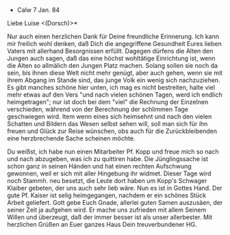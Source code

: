 + Calw 7 Jan. 84

Liebe Luise <(Dorsch)>*

Nur auch einen herzlichen Dank für Deine freundliche Erinnerung. Ich kann mir freilich wohl denken, daß Dich die angegriffene Gesundheit Eures lieben Vaters mit allerhand Besorgnissen erfüllt. Dagegen dürfens die Alten den Jungen auch sagen, daß das eine höchst wohltätige Einrichtung ist, wenn die Alten so allmälich den Jungen Platz machen. Solang sollen sie noch da sein, bis ihnen diese Welt nicht mehr genügt, aber auch gehen, wenn sie mit ihrem Abgang im Stande sind, das junge Volk ein wenig sich nachzuziehen. Es gibt manches schöne hier unten, ich mag es nicht bestreiten, halte viel mehr etwas auf den Vers "und nach vielen schönen Tagen, werd ich endlich heimgetragen"; nur ist doch bei dem "viel" die Rechnung der Einzelnen verschieden, während von der Berechnung der schlimmen Tage geschwiegen wird. Item wenn eines sich heimsehnt und nach den vielen Schatten und Bildern das Wesen selbst sehen will, soll man sich für ihn freuen und Glück zur Reise wünschen, obs auch für die Zurückbleibenden eine herzbrechende Sache scheinen möchte.

Du weißst, ich habe nun einen Mitarbeiter Pf. Kopp und freue mich so nach und nach abzugeben, was ich zu quittiren habe. Die Jünglingssache ist schon ganz in seinen Händen und hat einen rechten Aufschwung gewonnen, weil er sich mit aller Hingebung ihr widmet. Dieser Tage wird noch Stammh. neu besetzt, die Leute dort haben um Kopp's Schwager Klaiber gebeten, der uns auch sehr lieb wäre. Nun es ist in Gottes Hand. Der gute Pf. Kaiser ist selig heimgegangen, nachdem er ein schönes Stück Arbeit geliefert. Gott gebe Euch Gnade, allerlei guten Samen auszusäen, der seiner Zeit ja aufgehen wird. Er mache uns zufrieden mit allem Seinem Willen und überzeugt, daß der immer besser ist als unser allerbester. Mit herzlichen Grüßen an Euer ganzes Haus
 Dein treuverbundener
 HG.
